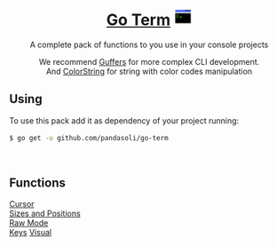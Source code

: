 <div align='center'>

# [Go Term](https://github.com/pandasoli/go-term) <img width='32' src='https://raw.githubusercontent.com/tstamborski/pixelart-icons/main/png/cmd16.png' alt='Cmd16 Icon'/>
A complete pack of functions to you use in your console projects

We recommend [Guffers](https://github.com/pandasoli/guffers) for more complex CLI development.  
And [ColorString](https://github.com/pandasoli/colorstring) for string with color codes manipulation
</div>

## Using

To use this pack add it as dependency of your project running:
```bash
$ go get -u github.com/pandasoli/go-term
```

<br/>

## Functions
[Cursor](doc/cursor.md)  
[Sizes and Positions](doc/sizes-and-positions.md)  
[Raw Mode](doc/raw-mode.md)  
[Keys](doc/keys.md)
[Visual](doc/visual.md)
